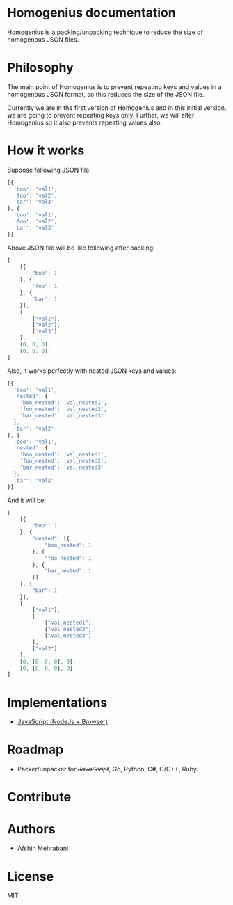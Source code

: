 Homogenius documentation
====
Homogenius is a packing/unpacking technique to reduce the size of homogenous JSON files. 


# Philosophy 
The main point of Homogenius is to prevent repeating keys and values in a homogenous JSON format, so this reduces the size of the JSON file.

Currently we are in the first version of Homogenius and in this initial version, we are going to prevent repeating keys only. Further, we will alter Homogenius so it also prevents repeating values also.

# How it works

Suppose following JSON file:

```js
[{
  'boo': 'val1',
  'foo': 'val2',
  'bar': 'val3'
}, {
  'boo': 'val1',
  'foo': 'val2',
  'bar': 'val3'
}]
```

Above JSON file will be like following after packing:

```js
[
    [{
        "boo": 1
    }, {
        "foo": 1
    }, {
        "bar": 1
    }],
    [
        ["val1"],
        ["val2"],
        ["val3"]
    ],
    [0, 0, 0],
    [0, 0, 0]
]
```

Also, it works perfectly with nested JSON keys and values:

```js
[{
  'boo': 'val1',
  'nested': {
    'boo_nested': 'val_nested1',
    'foo_nested': 'val_nested2',
    'bar_nested': 'val_nested3'
  },
  'bar': 'val2'
}, {
  'boo': 'val1',
  'nested': {
    'boo_nested': 'val_nested1',
    'foo_nested': 'val_nested2',
    'bar_nested': 'val_nested3'
  },
  'bar': 'val2'
}]
```

And it will be:

```js
[
    [{
        "boo": 1
    }, {
        "nested": [{
            "boo_nested": 1
        }, {
            "foo_nested": 1
        }, {
            "bar_nested": 1
        }]
    }, {
        "bar": 1
    }],
    [
        ["val1"],
        [
            ["val_nested1"],
            ["val_nested2"],
            ["val_nested3"]
        ],
        ["val2"]
    ],
    [0, [0, 0, 0], 0],
    [0, [0, 0, 0], 0]
]
```

# Implementations

- [JavaScript (NodeJs + Browser)](https://github.com/homogenius/javascript)

# Roadmap
- Packer/unpacker for <em style="text-decoration: line-through;">JavaScript</em>, Go, Python, C#, C/C++, Ruby.

# Contribute


# Authors
- Afshin Mehrabani

# License
MIT
